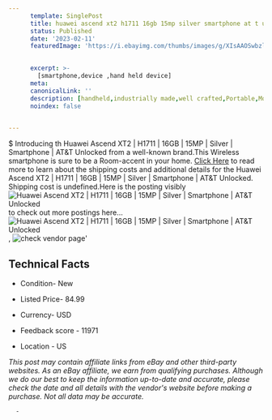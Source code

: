 ```yaml
---
      template: SinglePost
      title: huawei ascend xt2 h1711 16gb 15mp silver smartphone at t unlocked
      status: Published
      date: '2023-02-11'
      featuredImage: 'https://i.ebayimg.com/thumbs/images/g/XIsAAOSwbzlih4dD/s-l225.jpg'
       

      excerpt: >-
        [smartphone,device ,hand held device]
      meta:
      canonicalLink: ''
      description: [handheld,industrially made,well crafted,Portable,Mobile,Compact,Convenient,Lightweight,Maneuverable,Man-portable,Miniature,Carriable,Hand-held,Light,Holdable,Transportable,Mobile device,Pocket-sized,On-the-go,Wireless,Cordless,Compact size,Convenient size, smartphone,device ,hand held device]
      noindex: false
      

---
```

$
      Introducing th Huawei Ascend XT2 | H1711 | 16GB | 15MP | Silver | Smartphone | AT&T Unlocked from a well-known brand.This Wireless smartphone is sure to be a Room-accent in your home. [Click Here](https://www.ebay.com/itm/185433650206?hash=item2b2cb4f41e%3Ag%3AXIsAAOSwbzlih4dD&amdata=enc%3AAQAHAAAA4M480%2BmQ%2BYy5ryE3ck803ySOsdK%2BpMumu5dAQ%2Bp9n5OrnDErfp0IRgzthmmIqJ%2FZPye42puBS66qWbjS4134pr1EaN%2FIBMAghQe5jiti4cSs3uIuk8%2BA8GW2injEjEtHn%2F9vuIN1aaTzobLGq%2FKMdA22se1JImtwPIm4d2Pq6HX2Vvr0Xw4tYeiErv0OIsrvT1ky9IXxZPGDcxTPkkoEUEA0iQQ2irLmIP4T03xVfaA%2Fcas6OdwXxraiq7Xd8snF82tINvGa6wpuR6Ejduj0GfIOIfY2Kyoz1nGuwenLdmqI&mkevt=1&mkcid=1&mkrid=711-53200-19255-0&campid=%253CePNCampaignId%253E&customid=%253CreferenceId%253E&toolid=10049) to read more to learn about the shipping costs and additional details for the Huawei Ascend XT2 | H1711 | 16GB | 15MP | Silver | Smartphone | AT&T Unlocked. Shipping cost is undefined.Here is the posting visibly ![Huawei Ascend XT2 | H1711 | 16GB | 15MP | Silver | Smartphone | AT&T Unlocked](https://i.ebayimg.com/thumbs/images/g/XIsAAOSwbzlih4dD/s-l225.jpg) to check out more postings here... ![Huawei Ascend XT2 | H1711 | 16GB | 15MP | Silver | Smartphone | AT&T Unlocked](https://i.ebayimg.com/images/g/XIsAAOSwbzlih4dD/s-l1200.jpg), ![check vendor page](https://origin-galleryplus.ebayimg.com/ws/web/185433650206_2_0_1/225x225.jpg,https://origin-galleryplus.ebayimg.com/ws/web/185433650206_3_0_1/225x225.jpg,https://origin-galleryplus.ebayimg.com/ws/web/185433650206_4_0_1/225x225.jpg)'

      

 ## Technical Facts 



     
      

 - Condition- New 


      

 - Listed Price- 84.99 


      

 - Currency- USD 


      

 - Feedback score - 11971 


      

 - Location - US 


      
      

 *_This post may contain affiliate links from eBay and other third-party websites. As an eBay affiliate, we earn from qualifying purchases. Although we do our best to keep the information up-to-date and accurate, please check the date and all details with the vendor's website before making a purchase. Not all data may be accurate._*




      -
